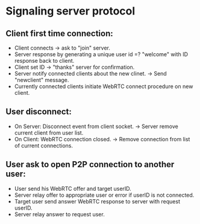 # Signaling server protocol

## Client first time connection:

* Client connects -> ask to "join" server.
* Server response by generating a unique user id =? "welcome" with ID response back to client.
* Client set ID -> "thanks" server for confirmation.
* Server notify connected clients about the new clinet. -> Send "newclient" message.
* Currently connected clients initiate WebRTC connect procedure on new client.

## User disconnect:

* On Server: Disconnect event from client socket. -> Server remove current client from user list.
* On Client: WebRTC connection closed. -> Remove connection from list of current connections.

## User ask to open P2P connection to another user:

* User send his WebRTC offer and target userID.
* Server relay offer to appropriate user or error if userID is not connected.
* Target user send answer WebRTC response to server with request userID.
* Server relay answer to request user.